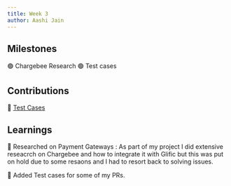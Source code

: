 ```yaml
---
title: Week 3
author: Aashi Jain
---
```


## Milestones

🟢 Chargebee Research 
🟢 Test cases

## Contributions

🏅 [Test Cases](https://github.com/glific/glific/pull/2931)

## Learnings

🎯 Researched on Payment Gateways : As part of my project I did extensive reseacrch on Chargebee and how to integrate it with Glific but this was put on hold due to some resaons and I had to resort back to solving issues.

🎯 Added Test cases for some of my PRs.

